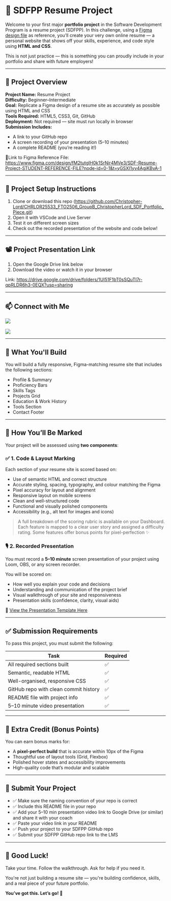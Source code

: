 # 💼 SDFPP Resume Project

Welcome to your first major **portfolio project** in the Software Development Program is a resume project (SDFPP). In this challenge, using a [Figma design file](https://www.figma.com/design/fM2tutgIH0k1SrNir4MVe3/SDF-Resume-Project-STUDENT-REFERENCE-FILE?node-id=0-1&t=yGSXI1yv4AgjKBvA-1) as reference, you’ll create your very own online resume — a personal website that shows off your skills, experience, and code style using **HTML and CSS**.

This is not just practice — this is something you can proudly include in your portfolio and share with future employers!

---

## 📌 Project Overview

**Project Name:** Resume Project  
**Difficulty:** Beginner–Intermediate  
**Goal:** Replicate a Figma design of a resume site as accurately as possible using HTML and CSS  
**Tools Required:** HTML5, CSS3, Git, GitHub  
**Deployment:** Not required — site must run locally in browser  
**Submission Includes:**

- A link to your GitHub repo
- A screen recording of your presentation (5–10 minutes)
- A complete README (you’re reading it!)

🎨Link to Figma Reference File: https://www.figma.com/design/fM2tutgIH0k1SrNir4MVe3/SDF-Resume-Project-STUDENT-REFERENCE-FILE?node-id=0-1&t=yGSXI1yv4AgjKBvA-1

---

## 🧰 Project Setup Instructions

1. Clone or download this repo (https://github.com/Christopher-Lord/CHRLOR25533_FTO2506_GroupB_ChristopherLord_SDF_Portfolio_Piece.git)
2. Open it with VSCode and Live Server
3. Test it on different screen sizes
4. Check out the recorded presentation of the website and code below!

---

## 📽️ Project Presentation Link

1. Open the Google Drive link below
2. Download the video or watch it in your browser

Link: https://drive.google.com/drive/folders/1UI51F1bT0sSQuTI7r-qpRLDR6h3-0EQX?usp=sharing

---

## 📫 Connect with Me

<div>
  <a href="mailto:lordc42@gmail.com">
    <img src="https://img.shields.io/badge/Gmail-333333?style=for-the-badge&logo=gmail&logoColor=red" />
  </a>
  <br/>
  <br/>
  <a href="https://www.linkedin.com/in/-christopher-lord/" target="_blank">
    <img src="https://img.shields.io/badge/LinkedIn-0077B5?style=for-the-badge&logo=linkedin&logoColor=white" target="_blank" />
  </a>
</div>

---

## 🧠 What You'll Build

You will build a fully responsive, Figma-matching resume site that includes the following sections:

- Profile & Summary
- Proficiency Bars
- Skills Tags
- Projects Grid
- Education & Work History
- Tools Section
- Contact Footer

---

## 🧪 How You’ll Be Marked

Your project will be assessed using **two components**:

### ✅ 1. Code & Layout Marking

Each section of your resume site is scored based on:

- Use of semantic HTML and correct structure
- Accurate styling, spacing, typography, and colour matching the Figma
- Pixel accuracy for layout and alignment
- Responsive layout on mobile screens
- Clean and well-structured code
- Functional and visually polished components
- Accessibility (e.g., alt text for images and icons)

> A full breakdown of the scoring rubric is available on your Dashboard. Each feature is mapped to a clear user story and assigned a difficulty rating. Some features offer bonus points for pixel-perfection ✨

### 🎙️ 2. Recorded Presentation

You must record a **5–10 minute** screen presentation of your project using Loom, OBS, or any screen recorder.

You will be scored on:

- How well you explain your code and decisions
- Understanding and communication of the project brief
- Visual walkthrough of your site and responsiveness
- Presentation skills (confidence, clarity, visual aids)

📎 [View the Presentation Template Here](https://github.com/CodeSpace-Academy/SDFPP-2025/blob/main/project%20guide/presentation_template.md)

---

## ✅ Submission Requirements

To pass this project, you must submit the following:

| Task                                  | Required |
| ------------------------------------- | -------- |
| All required sections built           | ✅       |
| Semantic, readable HTML               | ✅       |
| Well-organised, responsive CSS        | ✅       |
| GitHub repo with clean commit history | ✅       |
| README file with project info         | ✅       |
| 5–10 minute video presentation        | ✅       |

---

## 🎯 Extra Credit (Bonus Points)

You can earn bonus marks for:

- A **pixel-perfect build** that is accurate within 10px of the Figma
- Thoughtful use of layout tools (Grid, Flexbox)
- Polished hover states and accessibility improvements
- High-quality code that’s modular and scalable

---

## 📩 Submit Your Project

- ✅ Make sure the naming convention of your repo is correct
- ✅ Include this README file in your repo
- ✅ Add your 5–10 min presentation video link to Google Drive (or similar) and share it with your coach
- ✅ Paste your video link in your README
- ✅ Push your project to your SDFPP GitHub repo
- ✅ Submit your SDFPP GitHub repo link to the LMS

---

## 🙌 Good Luck!

Take your time. Follow the walkthrough. Ask for help if you need it.

You're not just building a resume site — you're building confidence, skills, and a real piece of your future portfolio.

**You’ve got this. Let’s go! 🚀**
